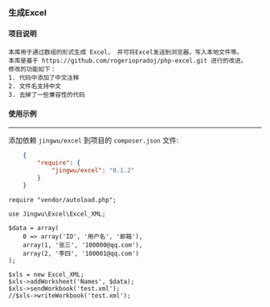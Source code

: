 ### 生成Excel

#### 项目说明
```
本库用于通过数组的形式生成 Excel， 并可将Excel发送到浏览器，写入本地文件等。
本库是基于 https://github.com/rogeriopradoj/php-excel.git 进行的改进。
修改的功能如下：
1. 代码中添加了中文注释
2. 文件名支持中文
3. 去掉了一些兼容性的代码
```

#### 使用示例
-----
添加依赖 ``jingwu/excel`` 到项目的 ``composer.json`` 文件:
```json
    {
        "require": {
            "jingwu/excel": "0.1.2"
        }
    }
```

```
require "vendor/autoload.php";

use Jingwu\Excel\Excel_XML;

$data = array(
    0 => array('ID', '用户名', '邮箱'),
    array(1, '张三', '100000@qq.com'),
    array(2, '李四', '100001@qq.com')
);

$xls = new Excel_XML;
$xls->addWorksheet('Names', $data);
$xls->sendWorkbook('test.xml');
//$xls->writeWorkbook('test.xml');
```

